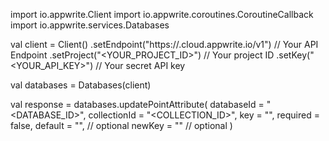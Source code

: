 import io.appwrite.Client
import io.appwrite.coroutines.CoroutineCallback
import io.appwrite.services.Databases

val client = Client()
    .setEndpoint("https://<REGION>.cloud.appwrite.io/v1") // Your API Endpoint
    .setProject("<YOUR_PROJECT_ID>") // Your project ID
    .setKey("<YOUR_API_KEY>") // Your secret API key

val databases = Databases(client)

val response = databases.updatePointAttribute(
    databaseId = "<DATABASE_ID>",
    collectionId = "<COLLECTION_ID>",
    key = "",
    required = false,
    default = "", // optional
    newKey = "" // optional
)
